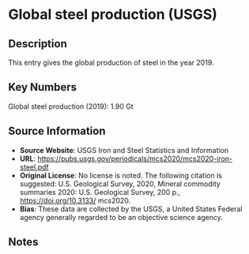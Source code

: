 
# Global steel production (USGS)

## Description
This entry gives the global production of steel in the year 2019.

## Key Numbers
Global steel production (2019): 1.90 Gt

## Source Information
* **Source Website**: USGS Iron and Steel Statistics and Information
* **URL**: https://pubs.usgs.gov/periodicals/mcs2020/mcs2020-iron-steel.pdf
* **Original License**:  No license is noted. The following citation is suggested: U.S. Geological Survey, 2020, Mineral commodity summaries 2020: U.S. Geological Survey, 200 p., https://doi.org/10.3133/ mcs2020.
* **Bias**: These data are collected by the USGS, a United States Federal agency generally regarded to be an objective science agency.

## Notes
